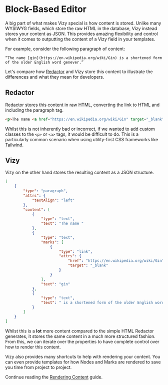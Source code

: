 # Block-Based Editor
A big part of what makes Vizy special is how content is stored. Unlike many WYSIWYG fields, which store the raw HTML in the database, Vizy instead stores your content as JSON. This provides amazing flexibility and control when it comes to outputting the content of a Vizy field in your templates. 

For example, consider the following paragraph of content:

```
“The name [gin](https://en.wikipedia.org/wiki/Gin) is a shortened form of the older English word genever.”
```

Let's compare how [Redactor](https://plugins.craftcms.com/redactor) and Vizy store this content to illustrate the differences and what they mean for developers.

## Redactor
Redactor stores this content in raw HTML, converting the link to HTML and including the paragraph tag.

```html
<p>The name <a href="https://en.wikipedia.org/wiki/Gin" target="_blank" rel="noreferrer noopener">gin</a> is a shortened form of the older English word genever.</p>
```

Whilst this is not inherently bad or incorrect, if we wanted to add custom classes to the `<p>` or `<a>` tags, it would be difficult to do. This is a particularly common scenario when using utility-first CSS frameworks like [Tailwind](https://tailwindcss.com/).

## Vizy
Vizy on the other hand stores the resulting content as a JSON structure.

```json
[
    {
        "type": "paragraph",
        "attrs": {
            "textAlign": "left"
        },
        "content": [
            {
                "type": "text",
                "text": "The name "
            },
            {
                "type": "text",
                "marks": [
                    {
                        "type": "link",
                        "attrs": {
                            "href": "https://en.wikipedia.org/wiki/Gin",
                            "target": "_blank"
                        }
                    }
                ],
                "text": "gin"
            },
            {
                "type": "text",
                "text": " is a shortened form of the older English word genever."
            }
        ]
    }
]
```

Whilst this is a **lot** more content compared to the simple HTML Redactor generates, it stores the same content in a much more structured fashion. From this, we can iterate over the properties to have complete control over how to render this content.

Vizy also provides many shortcuts to help with rendering your content. You can even provide templates for how Nodes and Marks are rendered to save you time from project to project.

Continue reading the [Rendering Content](docs:template-guides/rendering-content) guide.
